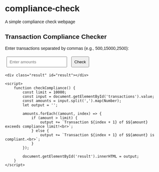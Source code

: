 # compliance-check
A simple compliance check webpage
<!DOCTYPE html>
<html lang="en">
<head>
    <meta charset="UTF-8">
    <title>Compliance Check</title>
    <style>
        body { font-family: Arial, sans-serif; margin: 40px; }
        input, button { padding: 8px; margin: 5px; }
        .result { margin-top: 20px; }
    </style>
</head>
<body>
    <h2>Transaction Compliance Checker</h2>
    <p>Enter transactions separated by commas (e.g., 500,15000,2500):</p>
    <input type="text" id="transactions" placeholder="Enter amounts">
    <button onclick="checkCompliance()">Check</button>

    <div class="result" id="result"></div>

    <script>
        function checkCompliance() {
            const limit = 10000;
            const input = document.getElementById('transactions').value;
            const amounts = input.split(',').map(Number);
            let output = '';

            amounts.forEach((amount, index) => {
                if (amount > limit) {
                    output += `Transaction ${index + 1} of $${amount} exceeds compliance limit!<br>`;
                } else {
                    output += `Transaction ${index + 1} of $${amount} is compliant.<br>`;
                }
            });

            document.getElementById('result').innerHTML = output;
        }
    </script>
</body>
</html>
